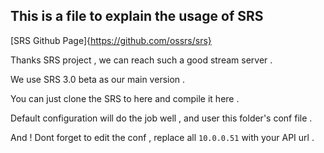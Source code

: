 ## This is a file to explain the usage of SRS

[SRS Github Page]{https://github.com/ossrs/srs}

Thanks SRS project , we can reach such a good stream server .

We use SRS 3.0 beta as our main version .

You can just clone the SRS to here and compile it here .

Default configuration will do the job well , and user this folder's conf file .

And ! Dont forget to edit the conf , replace all `10.0.0.51` with your API url .

